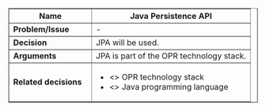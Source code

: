 <table cellpadding='5' border='1' cellspacing='0' width='650'>
<blockquote><thead>
<blockquote><tr>
<blockquote><th width='150'> Name </th>
<th>Java Persistence API</th>
</blockquote></tr>
</blockquote></thead>
<tbody>
<blockquote><tr>
<blockquote><td> <b>Problem/Issue</b> </td>
<td>-</td>
</blockquote></tr>
<tr>
<blockquote><td> <b>Decision</b> </td>
<td>JPA will be used.</td>
</blockquote></tr>
<tr>
<blockquote><td> <b>Arguments</b> </td>
<td>JPA is part of the OPR technology stack.</td>
</blockquote></tr>
<tr>
<blockquote><td> <b>Related decisions</b> </td>
<td>
<ul>
<li><<caused by>> OPR technology stack</li>
<li><<depends on>> Java programming language</li>
</ul>
</td>
</blockquote></tr>
</blockquote></tbody>
</table>